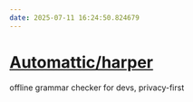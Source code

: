 ```yaml
---
date: 2025-07-11 16:24:50.824679
---
```


# [Automattic/harper](https://github.com/Automattic/harper)

offline grammar checker for devs, privacy-first